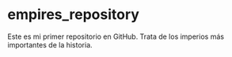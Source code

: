 # empires_repository
Este es mi primer repositorio en GitHub. Trata de los imperios más importantes de la historia.
